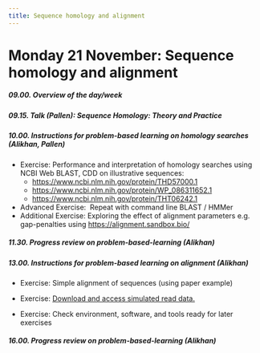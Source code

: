```yaml
---
title: Sequence homology and alignment
---
```


# Monday 21 November: Sequence homology and alignment

##### 09.00. Overview of the day/week 

##### 09.15. Talk (Pallen):  *Sequence Homology: Theory and Practice*

##### 10.00. Instructions for problem-based learning on homology searches (Alikhan, Pallen)

- Exercise: Performance and interpretation of homology searches using NCBI Web BLAST, CDD on illustrative sequences:
  - <https://www.ncbi.nlm.nih.gov/protein/THD57000.1>
  - <https://www.ncbi.nlm.nih.gov/protein/WP_086311652.1> 
  - <https://www.ncbi.nlm.nih.gov/protein/THT06242.1> 
- Advanced Exercise:  Repeat with command line BLAST / HMMer
- Additional Exercise: Exploring the effect of alignment parameters e.g. gap-penalties using <https://alignment.sandbox.bio/>

##### 11.30. Progress review on problem-based-learning (Alikhan)

##### 13.00. Instructions for problem-based learning on alignment (Alikhan)

- Exercise: Simple alignment of sequences (using paper example)
- Exercise: [Download and access simulated read data.](/seq-analysis/download-simulated-data)

- Exercise: Check environment, software, and tools ready for later exercises

##### 16.00. Progress review on problem-based-learning (Alikhan)
